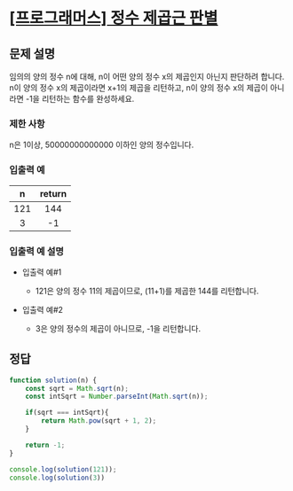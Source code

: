 # [\[프로그래머스\] 정수 제곱근 판별](https://programmers.co.kr/learn/courses/30/lessons/12934)

## 문제 설명
임의의 양의 정수 n에 대해, n이 어떤 양의 정수 x의 제곱인지 아닌지 판단하려 합니다.
n이 양의 정수 x의 제곱이라면 x+1의 제곱을 리턴하고, n이 양의 정수 x의 제곱이 아니라면 -1을 리턴하는 함수를 완성하세요.

### 제한 사항
n은 1이상, 50000000000000 이하인 양의 정수입니다.

### 입출력 예
n | return
:---: | :---:
121 | 144
3 | -1

### 입출력 예 설명
- 입출력 예#1
    - 121은 양의 정수 11의 제곱이므로, (11+1)를 제곱한 144를 리턴합니다.

- 입출력 예#2
    - 3은 양의 정수의 제곱이 아니므로, -1을 리턴합니다.

## 정답
```javascript
function solution(n) {
    const sqrt = Math.sqrt(n);
    const intSqrt = Number.parseInt(Math.sqrt(n));

    if(sqrt === intSqrt){
        return Math.pow(sqrt + 1, 2);
    }

    return -1;
}

console.log(solution(121));
console.log(solution(3))

```
